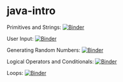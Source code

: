 # java-intro

Primitives and Strings:
[![Binder](https://mybinder.org/badge_logo.svg)](https://mybinder.org/v2/gh/szafird/java-intro/master?urlpath=lab/tree/PrimitivesAndStrings.ipynb)

User Input:
[![Binder](https://mybinder.org/badge_logo.svg)](https://mybinder.org/v2/gh/szafird/java-intro/master?urlpath=lab/tree/UserInput.ipynb)


Generating Random Numbers:
[![Binder](https://mybinder.org/badge_logo.svg)](https://mybinder.org/v2/gh/szafird/java-intro/master?urlpath=lab/tree/RandomNumbers.ipynb)


Logical Operators and Conditionals:
[![Binder](https://mybinder.org/badge_logo.svg)](https://mybinder.org/v2/gh/szafird/java-intro/master?urlpath=lab/tree/LogicalOperations.ipynb)


Loops:
[![Binder](https://mybinder.org/badge_logo.svg)](https://mybinder.org/v2/gh/szafird/java-intro/master?urlpath=lab/tree/Loops.ipynb)
